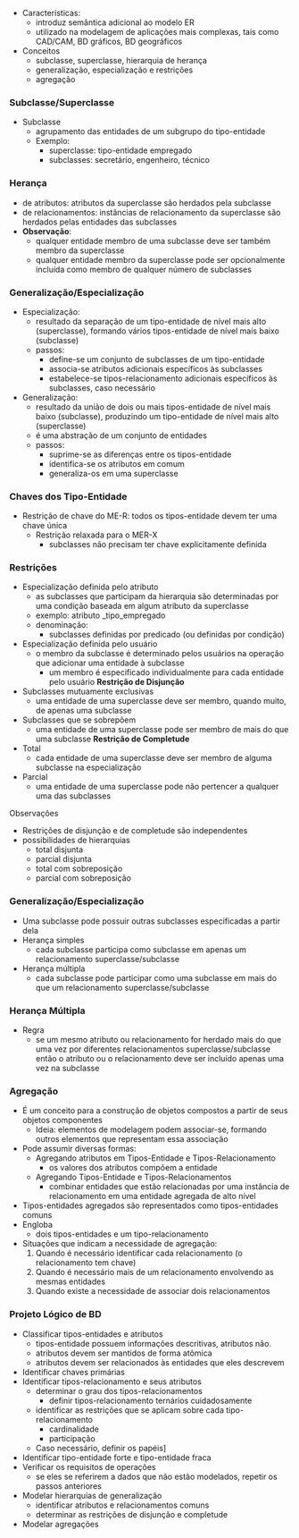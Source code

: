 - Características:
	- introduz semântica adicional ao modelo ER
	- utilizado na modelagem de aplicações mais complexas, tais como CAD/CAM, BD gráficos, BD geográficos
- Conceitos
	- subclasse, superclasse, hierarquia de herança
	- generalização, especialização e restrições
	- agregação

### Subclasse/Superclasse
- Subclasse
	- agrupamento das entidades de um subgrupo do tipo-entidade
	- Exemplo:
		- superclasse: tipo-entidade empregado
		- subclasses: secretário, engenheiro, técnico

### Herança
- de atributos: atributos da superclasse são herdados pela subclasse
- de relacionamentos: instâncias de relacionamento da superclasse são herdados pelas entidades das subclasses
- **Observação**: 
	- qualquer entidade membro de uma subclasse deve ser também membro da superclasse
	- qualquer entidade membro da superclasse pode ser opcionalmente incluída como membro de qualquer número de subclasses

### Generalização/Especialização
- Especialização: 
	- resultado da separação de um tipo-entidade de nível mais alto (superclasse), formando vários tipos-entidade de nível mais baixo (subclasse)
	- passos: 
		- define-se um conjunto de subclasses de um tipo-entidade
		- associa-se atributos adicionais específicos às subclasses
		- estabelece-se tipos-relacionamento adicionais específicos às subclasses, caso necessário
- Generalização:
	- resultado da união de dois ou mais tipos-entidade de nível mais baixo (subclasse), produzindo um tipo-entidade de nível mais alto (superclasse)
	- é uma abstração de um conjunto de entidades
	- passos:
		- suprime-se as diferenças entre os tipos-entidade
		- identifica-se os atributos em comum
		- generaliza-os em uma superclasse

### Chaves dos Tipo-Entidade
- Restrição de chave do ME-R: todos os tipos-entidade devem ter uma chave única
	- Restrição relaxada para o MER-X
		- subclasses não precisam ter chave explicitamente definida

### Restrições
- Especialização definida pelo atributo
	- as subclasses que participam da hierarquia são determinadas por uma condição baseada em algum atributo da superclasse
	- exemplo: atributo _tipo_empregado
	- denominação:
		- subclasses definidas por predicado (ou definidas por condição)
- Especialização definida pelo usuário
	- o membro da subclasse é determinado pelos usuários na operação que adicionar uma entidade à subclasse
		- um membro é especificado individualmente para cada entidade pelo usuário
**Restrição de Disjunção**
- Subclasses mutuamente exclusivas
	- uma entidade de uma superclasse deve ser membro, quando muito, de apenas uma subclasse
- Subclasses que se sobrepõem
	- uma entidade de uma superclasse pode ser membro de mais do que uma subclasse
**Restrição de Completude**
- Total
	- cada entidade de uma superclasse deve ser membro de alguma subclasse na especialização
- Parcial
	- uma entidade de uma superclasse pode não pertencer a qualquer uma das subclasses

Observações
- Restrições de disjunção e de completude são independentes
- possibilidades de hierarquias
	- total disjunta
	- parcial disjunta
	- total com sobreposição
	- parcial com sobreposição

### Generalização/Especialização
- Uma subclasse pode possuir outras subclasses especificadas a partir dela
- Herança simples
	- cada subclasse participa como subclasse em apenas um relacionamento superclasse/subclasse
- Herança múltipla
	- cada subclasse pode participar como uma subclasse em mais do que um relacionamento superclasse/subclasse

### Herança Múltipla
- Regra
	- se um mesmo atributo ou relacionamento for herdado mais do que uma vez por diferentes relacionamentos superclasse/subclasse então o atributo ou o relacionamento deve ser incluído apenas uma vez na subclasse

### Agregação 
- É um conceito para a construção de objetos compostos a partir de seus objetos componentes
	- Ideia: elementos de modelagem podem associar-se, formando outros elementos que representam essa associação
- Pode assumir diversas formas:
	- Agregando atributos em Tipos-Entidade e Tipos-Relacionamento
		- os valores dos atributos compõem a entidade
	- Agregando Tipos-Entidade e Tipos-Relacionamentos
		- combinar entidades que estão relacionadas por uma instância de relacionamento em uma entidade agregada de alto nível
- Tipos-entidades agregados são representados como tipos-entidades comuns
- Engloba
	- dois tipos-entidades e um tipo-relacionamento
- Situações que indicam a necessidade de agregação:
	1. Quando é necessário identificar cada relacionamento (o relacionamento tem chave)
	2. Quando é necessário mais de um relacionamento envolvendo as mesmas entidades
	3. Quando existe a necessidade de associar dois relacionamentos

### Projeto Lógico de BD
- Classificar tipos-entidades e atributos
	- tipos-entidade possuem informações descritivas, atributos não.
	- atributos devem ser mantidos de forma atômica
	- atributos devem ser relacionados às entidades que eles descrevem
- Identificar chaves primárias
- Identificar tipos-relacionamento e seus atributos
	- determinar o grau dos tipos-relacionamentos
		- definir tipos-relacionamento ternários cuidadosamente
	- identificar as restrições que se aplicam sobre cada tipo-relacionamento
		- cardinalidade
		- participação
	- Caso necessário, definir os papéis]
- Identificar tipo-entidade forte e tipo-entidade fraca
- Verificar os requisitos de operações 
	- se eles se referirem a dados que não estão modelados, repetir os passos anteriores
- Modelar hierarquias de generalização
	- identificar atributos e relacionamentos comuns
	- determinar as restrições de disjunção e completude
- Modelar agregações 